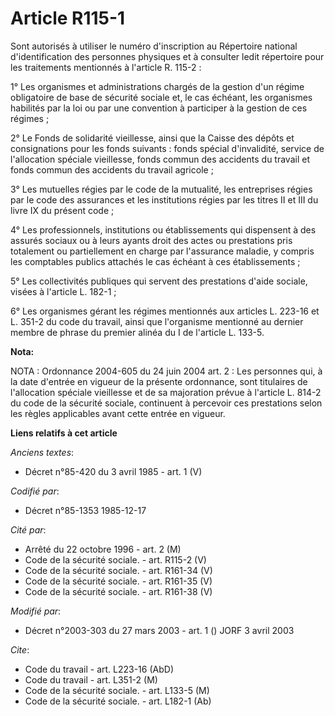 # Article R115-1

Sont autorisés à utiliser le numéro d'inscription au Répertoire national d'identification des personnes physiques et à
consulter ledit répertoire pour les traitements mentionnés à l'article R. 115-2 :

1° Les organismes et administrations chargés de la gestion d'un régime obligatoire de base de sécurité sociale et, le cas
échéant, les organismes habilités par la loi ou par une convention à participer à la gestion de ces régimes ;

2° Le Fonds de solidarité vieillesse, ainsi que la Caisse des dépôts et consignations pour les fonds suivants : fonds spécial
d'invalidité, service de l'allocation spéciale vieillesse, fonds commun des accidents du travail et fonds commun des
accidents du travail agricole ;

3° Les mutuelles régies par le code de la mutualité, les entreprises régies par le code des assurances et les institutions
régies par les titres II et III du livre IX du présent code ;

4° Les professionnels, institutions ou établissements qui dispensent à des assurés sociaux ou à leurs ayants droit des actes
ou prestations pris totalement ou partiellement en charge par l'assurance maladie, y compris les comptables publics attachés
le cas échéant à ces établissements ;

5° Les collectivités publiques qui servent des prestations d'aide sociale, visées à l'article L. 182-1 ;

6° Les organismes gérant les régimes mentionnés aux articles L. 223-16 et L. 351-2 du code du travail, ainsi que l'organisme
mentionné au dernier membre de phrase du premier alinéa du I de l'article L. 133-5.

**Nota:**

NOTA : Ordonnance 2004-605 du 24 juin 2004 art. 2 : Les personnes qui, à la date d'entrée en vigueur de la présente
ordonnance, sont titulaires de l'allocation spéciale vieillesse et de sa majoration prévue à l'article L. 814-2 du code de la
sécurité sociale, continuent à percevoir ces prestations selon les règles applicables avant cette entrée en vigueur.

**Liens relatifs à cet article**

_Anciens textes_:

  - Décret n°85-420 du 3 avril 1985 - art. 1 (V)

_Codifié par_:

  - Décret n°85-1353 1985-12-17

_Cité par_:

  - Arrêté du 22 octobre 1996 - art. 2 (M)
  - Code de la sécurité sociale. - art. R115-2 (V)
  - Code de la sécurité sociale. - art. R161-34 (V)
  - Code de la sécurité sociale. - art. R161-35 (V)
  - Code de la sécurité sociale. - art. R161-38 (V)

_Modifié par_:

  - Décret n°2003-303 du 27 mars 2003 - art. 1 () JORF 3 avril 2003

_Cite_:

  - Code du travail - art. L223-16 (AbD)
  - Code du travail - art. L351-2 (M)
  - Code de la sécurité sociale. - art. L133-5 (M)
  - Code de la sécurité sociale. - art. L182-1 (Ab)
